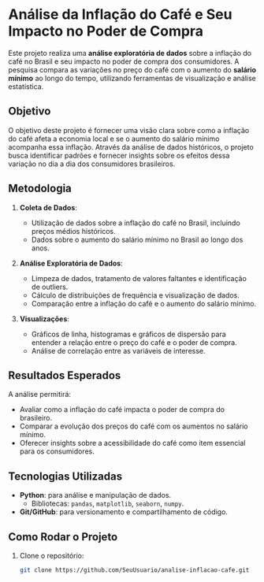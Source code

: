 # Análise da Inflação do Café e Seu Impacto no Poder de Compra

Este projeto realiza uma **análise exploratória de dados** sobre a inflação do café no Brasil e seu impacto no poder de compra dos consumidores. A pesquisa compara as variações no preço do café com o aumento do **salário mínimo** ao longo do tempo, utilizando ferramentas de visualização e análise estatística.

## Objetivo

O objetivo deste projeto é fornecer uma visão clara sobre como a inflação do café afeta a economia local e se o aumento do salário mínimo acompanha essa inflação. Através da análise de dados históricos, o projeto busca identificar padrões e fornecer insights sobre os efeitos dessa variação no dia a dia dos consumidores brasileiros.

## Metodologia

1. **Coleta de Dados**:
   - Utilização de dados sobre a inflação do café no Brasil, incluindo preços médios históricos.
   - Dados sobre o aumento do salário mínimo no Brasil ao longo dos anos.

2. **Análise Exploratória de Dados**:
   - Limpeza de dados, tratamento de valores faltantes e identificação de outliers.
   - Cálculo de distribuições de frequência e visualização de dados.
   - Comparação entre a inflação do café e o aumento do salário mínimo.

3. **Visualizações**:
   - Gráficos de linha, histogramas e gráficos de dispersão para entender a relação entre o preço do café e o poder de compra.
   - Análise de correlação entre as variáveis de interesse.

## Resultados Esperados

A análise permitirá:
- Avaliar como a inflação do café impacta o poder de compra do brasileiro.
- Comparar a evolução dos preços do café com os aumentos no salário mínimo.
- Oferecer insights sobre a acessibilidade do café como item essencial para os consumidores.

## Tecnologias Utilizadas

- **Python**: para análise e manipulação de dados.
  - Bibliotecas: `pandas`, `matplotlib`, `seaborn`, `numpy`.
- **Git/GitHub**: para versionamento e compartilhamento de código.

## Como Rodar o Projeto

1. Clone o repositório:
   ```bash
   git clone https://github.com/SeuUsuario/analise-inflacao-cafe.git

